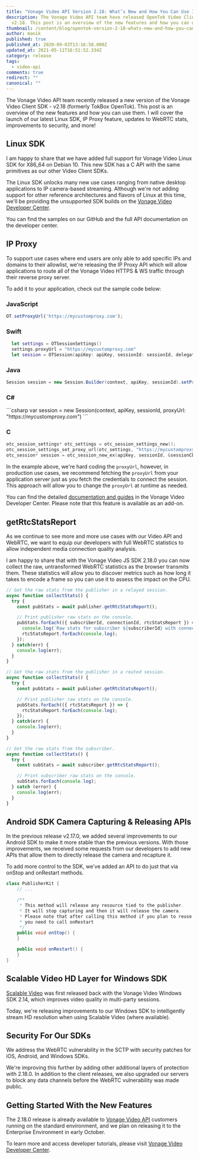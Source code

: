 ```yaml
---
title: "Vonage Video API Version 2.18: What’s New and How You Can Use It"
description: The Vonage Video API team have released OpenTok Video Client SDK
  v2.18. This post is an overview of the new features and how you can use them.
thumbnail: /content/blog/opentok-version-2-18-whats-new-and-how-you-can-use-it/Blog_SDK-Updates_1200x600-1.png
author: manik
published: true
published_at: 2020-09-03T13:16:58.000Z
updated_at: 2021-05-11T16:51:52.334Z
category: release
tags:
  - video-api
comments: true
redirect: ""
canonical: ""
---
```


The Vonage Video API team recently released a new version of the Vonage Video Client SDK - v2.18 (formerly TokBox OpenTok). This post is an overview of the new features and how you can use them. I will cover the launch of our latest Linux SDK, IP Proxy feature, updates to WebRTC stats, improvements to security, and more!

## Linux SDK

I am happy to share that we have added full support for Vonage Video Linux SDK for X86_64 on Debian 10. This new SDK has a C API with the same primitives as our other Video Client SDKs.

The Linux SDK unlocks many new use cases ranging from native desktop applications to IP camera-based streaming. Although we're not adding support for other reference architectures and flavors of Linux at this time, we'll be providing the unsupported SDK builds on the [Vonage Video Developer Center](https://tokbox.com/developer/).

You can find the samples on our GitHub and the full API documentation on the developer center.

## IP Proxy

To support use cases where end users are only able to add specific IPs and domains to their allowlist, we're releasing the IP Proxy API which will allow applications to route all of the Vonage Video HTTPS & WS traffic through their reverse proxy server.

To add it to your application, check out the sample code below: 

### JavaScript
```javascript
OT.setProxyUrl('https://mycustomproxy.com');
```

### Swift
```swift
  let settings = OTSessionSettings()
  settings.proxyUrl = "https://mycustomproxy.com"
  let session = OTSession(apiKey: apiKey, sessionId: sessionId, delegate: self, settings: settings)
```

### Java
```java
Session session = new Session.Builder(context, apiKey, sessionId).setProxyUrl("https://mycustomproxy.com").build();
```
<h3>C#</h3>
```csharp
var session = new Session(context, apiKey, sessionId, proxyUrl: "https://mycustomproxy.com")
```

### C
```c
otc_session_settings* otc_settings = otc_session_settings_new();
otc_session_settings_set_proxy_url(otc_settings, "https://mycustomproxy.com");
otc_session* session = otc_session_new_ex(apiKey, sessionId, &sessionCb, otc_settings);
```

In the example above, we're hard coding the `proxyUrl`, however, in production use cases, we recommend fetching the `proxyUrl` from your application server just as you fetch the credentials to connect the session. This approach will allow you to change the `proxyUrl` at runtime as needed.

You can find the detailed [documentation and guides](https://tokbox.com/developer/guides/ip-proxy/) in the Vonage Video Developer Center. Please note that this feature is available as an add-on. 

## getRtcStatsReport

As we continue to see more and more use cases with our Video API and WebRTC, we want to equip our developers with full WebRTC statistics to allow independent media connection quality analysis.

I am happy to share that with the Vonage Video JS SDK 2.18.0 you can now collect the raw, untransformed WebRTC statistics as the browser transmits them. These statistics will allow you to discover metrics such as how long it takes to encode a frame so you can use it to assess the impact on the CPU.

```javascript
// Get the raw stats from the publisher in a relayed session.
async function collectStats() {
  try {
    const pubStats = await publisher.getRtcStatsReport();

    // Print publisher raw stats on the console.
    pubStats.forEach(({ subscriberId, connectionId, rtcStatsReport }) => {
      console.log(`Raw stats for subscriber ${subscriberId} with connectionId ${connectionId}`);
      rtcStatsReport.forEach(console.log);
    });
  } catch(err) {
    console.log(err);
  }
}

// Get the raw stats from the publisher in a routed session.
async function collectStats() {
  try {
    const pubStats = await publisher.getRtcStatsReport();

    // Print publisher raw stats on the console.
    pubStats.forEach(({ rtcStatsReport }) => {
      rtcStatsReport.forEach(console.log);
    });
  } catch(err) {
    console.log(err);
  }
}

// Get the raw stats from the subscriber.
async function collectStats() {
  try {
    const subStats = await subscriber.getRtcStatsReport();

    // Print subscriber raw stats on the console.
    subStats.forEach(console.log);
  } catch (error) {
    console.log(err);
  }
}
```

## Android SDK Camera Capturing & Releasing APIs

In the previous release v2.17.0, we added several improvements to our Android SDK to make it more stable than the previous versions. With those improvements, we received some requests from our developers to add new APIs that allow them to directly release the camera and recapture it.

To add more control to the SDK, we've added an API to do just that via onStop and onRestart methods.

```java
class PublisherKit {
    // ...

    /**
     * This method will release any resource tied to the publisher.
     * It will stop capturing and then it will release the camera.
     * Please note that after calling this method if you plan to reuse the publisher again
     * you need to call onRestart
     */
    public void onStop() {
    }

    public void onRestart() {
    }
}
```


## Scalable Video HD Layer for Windows SDK

[Scalable Video](https://tokbox.com/developer/guides/scalable-video/) was first released back with the Vonage Video Windows SDK 2.14, which improves video quality in multi-party sessions.

Today, we're releasing improvements to our Windows SDK to intelligently stream HD resolution when using Scalable Video (where available).

## Security For Our SDKs

We address the WebRTC vulnerability in the SCTP with security patches for iOS, Android, and Windows SDKs.

We're improving this further by adding other additional layers of protection with 2.18.0. In addition to the client releases, we also upgraded our servers to block any data channels before the WebRTC vulnerability was made public.
 
## Getting Started With the New Features
The 2.18.0 release is already available to [Vonage Video API](https://www.vonage.com/communications-apis/video/) customers running on the standard environment, and we plan on releasing it to the Enterprise Environment in early October.

To learn more and access developer tutorials, please visit [Vonage Video Developer Center](https://tokbox.com/developer/). 

